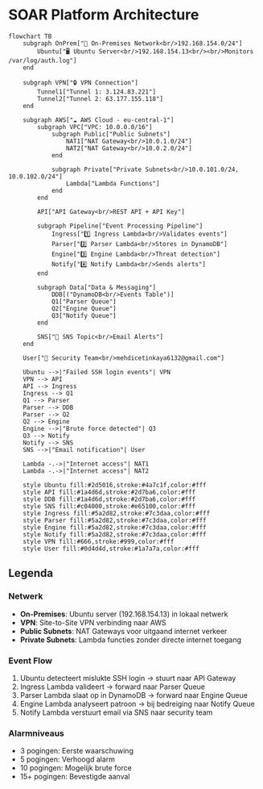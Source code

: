 # SOAR Platform Architecture

```mermaid
flowchart TB
    subgraph OnPrem["🏢 On-Premises Network<br/>192.168.154.0/24"]
        Ubuntu["🖥️ Ubuntu Server<br/>192.168.154.13<br/><br/>Monitors /var/log/auth.log"]
    end
    
    subgraph VPN["🔒 VPN Connection"]
        Tunnel1["Tunnel 1: 3.124.83.221"]
        Tunnel2["Tunnel 2: 63.177.155.118"]
    end
    
    subgraph AWS["☁️ AWS Cloud - eu-central-1"]
        subgraph VPC["VPC: 10.0.0.0/16"]
            subgraph Public["Public Subnets"]
                NAT1["NAT Gateway<br/>10.0.1.0/24"]
                NAT2["NAT Gateway<br/>10.0.2.0/24"]
            end
            
            subgraph Private["Private Subnets<br/>10.0.101.0/24, 10.0.102.0/24"]
                Lambda["Lambda Functions"]
            end
        end
        
        API["API Gateway<br/>REST API + API Key"]
        
        subgraph Pipeline["Event Processing Pipeline"]
            Ingress["1️⃣ Ingress Lambda<br/>Validates events"]
            Parser["2️⃣ Parser Lambda<br/>Stores in DynamoDB"]
            Engine["3️⃣ Engine Lambda<br/>Threat detection"]
            Notify["4️⃣ Notify Lambda<br/>Sends alerts"]
        end
        
        subgraph Data["Data & Messaging"]
            DDB[("DynamoDB<br/>Events Table")]
            Q1["Parser Queue"]
            Q2["Engine Queue"]
            Q3["Notify Queue"]
        end
        
        SNS["📧 SNS Topic<br/>Email Alerts"]
    end
    
    User["👤 Security Team<br/>mehdicetinkaya6132@gmail.com"]
    
    Ubuntu -->|"Failed SSH login events"| VPN
    VPN --> API
    API --> Ingress
    Ingress --> Q1
    Q1 --> Parser
    Parser --> DDB
    Parser --> Q2
    Q2 --> Engine
    Engine -->|"Brute force detected"| Q3
    Q3 --> Notify
    Notify --> SNS
    SNS -->|"Email notification"| User
    
    Lambda -.->|"Internet access"| NAT1
    Lambda -.->|"Internet access"| NAT2
    
    style Ubuntu fill:#2d5016,stroke:#4a7c1f,color:#fff
    style API fill:#1a4d6d,stroke:#2d7ba6,color:#fff
    style DDB fill:#1a4d6d,stroke:#2d7ba6,color:#fff
    style SNS fill:#c04000,stroke:#e65100,color:#fff
    style Ingress fill:#5a2d82,stroke:#7c3daa,color:#fff
    style Parser fill:#5a2d82,stroke:#7c3daa,color:#fff
    style Engine fill:#5a2d82,stroke:#7c3daa,color:#fff
    style Notify fill:#5a2d82,stroke:#7c3daa,color:#fff
    style VPN fill:#666,stroke:#999,color:#fff
    style User fill:#0d4d4d,stroke:#1a7a7a,color:#fff
```

## Legenda

### Netwerk
- **On-Premises**: Ubuntu server (192.168.154.13) in lokaal netwerk
- **VPN**: Site-to-Site VPN verbinding naar AWS
- **Public Subnets**: NAT Gateways voor uitgaand internet verkeer
- **Private Subnets**: Lambda functies zonder directe internet toegang

### Event Flow
1. Ubuntu detecteert mislukte SSH login → stuurt naar API Gateway
2. Ingress Lambda valideert → forward naar Parser Queue
3. Parser Lambda slaat op in DynamoDB → forward naar Engine Queue
4. Engine Lambda analyseert patroon → bij bedreiging naar Notify Queue
5. Notify Lambda verstuurt email via SNS naar security team

### Alarmniveaus
- 3 pogingen: Eerste waarschuwing
- 5 pogingen: Verhoogd alarm
- 10 pogingen: Mogelijk brute force
- 15+ pogingen: Bevestigde aanval
